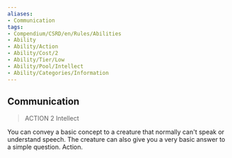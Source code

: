 ```yaml
---
aliases:
- Communication
tags:
- Compendium/CSRD/en/Rules/Abilities
- Ability
- Ability/Action
- Ability/Cost/2
- Ability/Tier/Low
- Ability/Pool/Intellect
- Ability/Categories/Information
---
```


  
## Communication  
>ACTION 2  Intellect  
  
You can convey a basic concept to a creature that normally can't speak or understand speech. The creature can also give you a very basic answer to a simple question. Action.